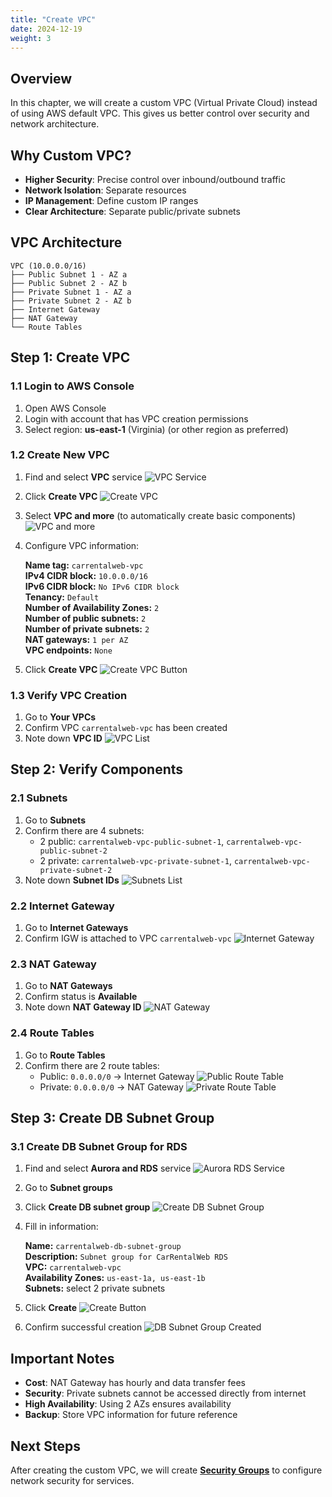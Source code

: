 ```yaml
---
title: "Create VPC"
date: 2024-12-19
weight: 3
---
```


## Overview

In this chapter, we will create a custom VPC (Virtual Private Cloud) instead of using AWS default VPC. This gives us better control over security and network architecture.

## Why Custom VPC?

- **Higher Security**: Precise control over inbound/outbound traffic
- **Network Isolation**: Separate resources
- **IP Management**: Define custom IP ranges
- **Clear Architecture**: Separate public/private subnets

## VPC Architecture

```
VPC (10.0.0.0/16)
├── Public Subnet 1 - AZ a
├── Public Subnet 2 - AZ b
├── Private Subnet 1 - AZ a
├── Private Subnet 2 - AZ b
├── Internet Gateway
├── NAT Gateway
└── Route Tables
```

## Step 1: Create VPC

### 1.1 Login to AWS Console
1. Open AWS Console
2. Login with account that has VPC creation permissions
3. Select region: **us-east-1** (Virginia) (or other region as preferred)

### 1.2 Create New VPC
1. Find and select **VPC** service
![VPC Service](https://kietlqag.github.io/AWS_DeploySpringBoot_EB_Aurora_CICD/images/003/01.png)
2. Click **Create VPC**
![Create VPC](https://kietlqag.github.io/AWS_DeploySpringBoot_EB_Aurora_CICD/images/003/02.png)
3. Select **VPC and more** (to automatically create basic components)
![VPC and more](https://kietlqag.github.io/AWS_DeploySpringBoot_EB_Aurora_CICD/images/003/03.png)
4. Configure VPC information:

    **Name tag:** `carrentalweb-vpc`  
    **IPv4 CIDR block:** `10.0.0.0/16`  
    **IPv6 CIDR block:** `No IPv6 CIDR block`  
    **Tenancy:** `Default`  
    **Number of Availability Zones:** `2`  
    **Number of public subnets:** `2`  
    **Number of private subnets:** `2`  
    **NAT gateways:** `1 per AZ`  
    **VPC endpoints:** `None`

5. Click **Create VPC**
![Create VPC Button](https://kietlqag.github.io/AWS_DeploySpringBoot_EB_Aurora_CICD/images/003/04.png)

### 1.3 Verify VPC Creation
1. Go to **Your VPCs**
2. Confirm VPC `carrentalweb-vpc` has been created
3. Note down **VPC ID**
![VPC List](https://kietlqag.github.io/AWS_DeploySpringBoot_EB_Aurora_CICD/images/003/05.png)

## Step 2: Verify Components

### 2.1 Subnets
1. Go to **Subnets**
2. Confirm there are 4 subnets:
   - 2 public: `carrentalweb-vpc-public-subnet-1`, `carrentalweb-vpc-public-subnet-2`
   - 2 private: `carrentalweb-vpc-private-subnet-1`, `carrentalweb-vpc-private-subnet-2`
3. Note down **Subnet IDs**
![Subnets List](https://kietlqag.github.io/AWS_DeploySpringBoot_EB_Aurora_CICD/images/003/06.png)

### 2.2 Internet Gateway
1. Go to **Internet Gateways**
2. Confirm IGW is attached to VPC `carrentalweb-vpc`
![Internet Gateway](https://kietlqag.github.io/AWS_DeploySpringBoot_EB_Aurora_CICD/images/003/07.png)

### 2.3 NAT Gateway
1. Go to **NAT Gateways**
2. Confirm status is **Available**
3. Note down **NAT Gateway ID**
![NAT Gateway](https://kietlqag.github.io/AWS_DeploySpringBoot_EB_Aurora_CICD/images/003/08.png)

### 2.4 Route Tables
1. Go to **Route Tables**
2. Confirm there are 2 route tables:
   - Public: `0.0.0.0/0` → Internet Gateway
   ![Public Route Table](https://kietlqag.github.io/AWS_DeploySpringBoot_EB_Aurora_CICD/images/003/09.png)
   - Private: `0.0.0.0/0` → NAT Gateway
   ![Private Route Table](https://kietlqag.github.io/AWS_DeploySpringBoot_EB_Aurora_CICD/images/003/10.png)

## Step 3: Create DB Subnet Group

### 3.1 Create DB Subnet Group for RDS
1. Find and select **Aurora and RDS** service
![Aurora RDS Service](https://kietlqag.github.io/AWS_DeploySpringBoot_EB_Aurora_CICD/images/003/11.png)
2. Go to **Subnet groups**
3. Click **Create DB subnet group**
![Create DB Subnet Group](https://kietlqag.github.io/AWS_DeploySpringBoot_EB_Aurora_CICD/images/003/12.png)
4. Fill in information:

    **Name:** `carrentalweb-db-subnet-group`  
    **Description:** `Subnet group for CarRentalWeb RDS`  
    **VPC:** `carrentalweb-vpc`  
    **Availability Zones:** `us-east-1a, us-east-1b`  
    **Subnets:** select 2 private subnets

5. Click **Create**
![Create Button](https://kietlqag.github.io/AWS_DeploySpringBoot_EB_Aurora_CICD/images/003/13.png)
6. Confirm successful creation
![DB Subnet Group Created](https://kietlqag.github.io/AWS_DeploySpringBoot_EB_Aurora_CICD/images/003/14.png)

## Important Notes

- **Cost**: NAT Gateway has hourly and data transfer fees
- **Security**: Private subnets cannot be accessed directly from internet
- **High Availability**: Using 2 AZs ensures availability
- **Backup**: Store VPC information for future reference

## Next Steps

After creating the custom VPC, we will create **[Security Groups](../4-Tao-Security-Groups/)** to configure network security for services. 